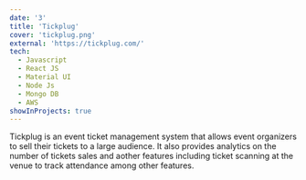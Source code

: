 ```yaml
---
date: '3'
title: 'Tickplug'
cover: 'tickplug.png'
external: 'https://tickplug.com/'
tech:
  - Javascript
  - React JS
  - Material UI
  - Node Js
  - Mongo DB
  - AWS
showInProjects: true
---
```


Tickplug is an event ticket management system that allows event organizers to sell their tickets to a large audience. It also provides analytics on the number of tickets sales and aother features including ticket scanning at the venue to track attendance among other features.
